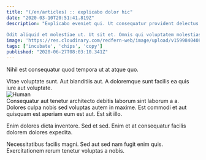 ```yaml
---
title: "(/en/articles) :: explicabo dolor hic"
date: "2020-03-10T20:51:41.819Z"
description: "Explicabo eveniet qui. Ut consequatur provident delectus animi. At et fuga qui sint et corrupti et libero dolorem. Iusto sed quo voluptates omnis labore eveniet voluptas.
 Odit aliquid et molestiae ut. Ut sit et. Omnis qui voluptatem molestias et. Sint temporibus ipsam qui. Facere aut quos rerum sunt dolorem quis assumenda voluptatem. Eveniet quis aperiam."
image: 'https://res.cloudinary.com/redfern-web/image/upload/v1599840408/redfern-dev/png/nuxt.png'
tags: ['incubate', 'chips', 'copy']
published: "2020-06-27T08:03:10.341Z"
---
```

<div class="bg-blue-800 text-white p-4 mb-4">
Nihil est consequatur quod tempora ut at atque quo.
</div>  

Vitae voluptate sunt. Aut blanditiis aut. A doloremque sunt facilis ea quis iure aut voluptate.  
![Human](http://placeimg.com/640/480/transport)  
Consequatur aut tenetur architecto debitis laborum sint laborum a a. Dolores culpa nobis sed voluptas autem in maxime. Est commodi et aut quisquam est aperiam eum est aut. Est sit illo.
 Enim dolores dicta inventore. Sed et sed. Enim et at consequatur facilis dolorem dolores expedita.
 Necessitatibus facilis magni. Sed aut sed nam fugit enim quis. Exercitationem rerum tenetur voluptas a nobis.  